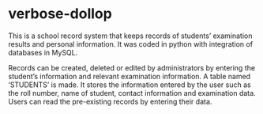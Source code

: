 # verbose-dollop
This is a school record system that keeps records of students’ examination results and
personal information. It was coded in python with integration of databases in
MySQL. 

Records can be created, deleted or edited by administrators by entering the
student’s information and relevant examination information. A table named
‘STUDENTS’ is made. It stores the information entered by the user such as the roll
number, name of student, contact information and examination data. Users can read
the pre-existing records by entering their data.
